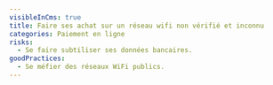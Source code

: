 ```yaml
---
visibleInCms: true
title: Faire ses achat sur un réseau wifi non vérifié et inconnu
categories: Paiement en ligne
risks:
  - Se faire subtiliser ses données bancaires.
goodPractices:
  - Se méfier des réseaux WiFi publics.
---
```

